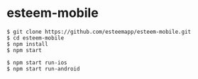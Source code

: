 # esteem-mobile

````
$ git clone https://github.com/esteemapp/esteem-mobile.git
$ cd esteem-mobile
$ npm install
$ npm start
````


````
$ npm start run-ios
$ npm start run-android
````
